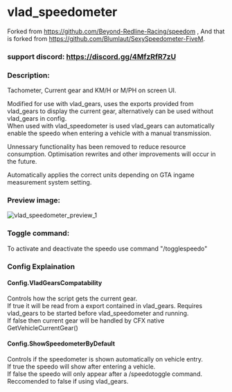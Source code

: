 # vlad_speedometer
Forked from https://github.com/Beyond-Redline-Racing/speedom
, And that is forked from https://github.com/Blumlaut/SexySpeedometer-FiveM.

### support discord: https://discord.gg/4MfzRfR7zU

### Description:
Tachometer, Current gear and KM/H or M/PH on screen UI.
     
Modified for use with vlad_gears, uses the exports provided from vlad_gears to display the current gear, alternatively can be used without vlad_gears in config.\
When used with vlad_speedometer is used vlad_gears can automatically enable the speedo when entering a vehicle with a manual transmission.

Unnessary functionality has been removed to reduce resource consumption. Optimisation rewrites and other improvements will occur in the future.

Automatically applies the correct units depending on GTA ingame measurement system setting.

### Preview image:
![vlad_speedometer_preview_1](https://github.com/VladimirKedrov/vlad_speedometer/assets/115960462/c4be77db-4a35-4d4a-b2d5-0fc34291c746)

### Toggle command:
To activate and deactivate the speedo use command "/togglespeedo"

### Config Explaination
#### Config.VladGearsCompatability
Controls how the script gets the current gear.\
If true it will be read from a export contained in vlad_gears. Requires vlad_gears to be started before vlad_speedometer and running.\
If false then current gear will be handled by CFX native GetVehicleCurrentGear()

#### Config.ShowSpeedometerByDefault
Controls if the speedometer is shown automatically on vehicle entry.\
If true the speedo will show after entering a vehicle.\
If false the speedo will only appear after a /speedotoggle command.\
Reccomended to false if using vlad_gears.

